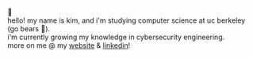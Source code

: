 
🌱
<br>
hello! my name is kim, and i'm studying computer science at uc berkeley (go bears 🧸).
<br>
i'm currently growing my knowledge in cybersecurity engineering.
<br>
more on me @ my [website](https://kimberlywu.me/) & [linkedin](https://www.linkedin.com/in/kimywu/)!
